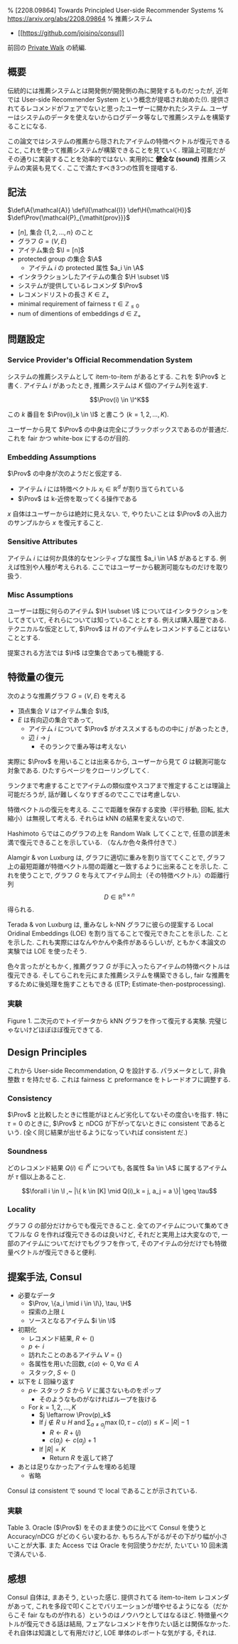 % [2208.09864] Towards Principled User-side Recommender Systems
% https://arxiv.org/abs/2208.09864
% 推薦システム

* [[https://github.com/joisino/consul]]

前回の [Private Walk](private-recommender) の続編.

## 概要

伝統的には推薦システムとは開発側が開発側の為に開発するものだったが,
近年では User-side Recommender System という概念が提唱され始めた(!).
提供されてるレコメンドがフェアでないと思ったユーザーに開かれたシステム.
ユーザーはシステムのデータを使えないからログデータ等なしで推薦システムを構築することになる.

この論文ではシステムの推薦から隠されたアイテムの特徴ベクトルが復元できること,
これを使って推薦システムが構築できることを見ていく.
理論上可能だがその通りに実装することを効率的ではない.
実用的に **健全な (sound)** 推薦システムの実装も見てく.
ここで満たすべき3つの性質を提唱する.

## 記法

$\def\A{\mathcal{A}} \def\I{\mathcal{I}} \def\H{\mathcal{H}}$
$\def\Prov{\mathcal{P}_{\mathit{prov}}}$

- $[n]$, 集合 $\{1,2,\ldots,n\}$ のこと
- グラフ $G = (V,E)$
- アイテム集合 $\I = [n]$
- protected group の集合 $\A$
    - アイテム $i$ の protected 属性 $a_i \in \A$
- インタラクションしたアイテムの集合 $\H \subset \I$
- システムが提供しているレコメンダ $\Prov$
- レコメンドリストの長さ $K \in \mathbb{Z}_+$
- minimal requirement of fairness $\tau \in \mathbb{Z}_{\leq 0}$
- num of dimentions of embeddings $d \in \mathbb{Z}_+$

## 問題設定

### Service Provider's Official Recommendation System

システムの推薦システムとして item-to-item があるとする.
これを $\Prov$ と書く.
アイテム $i$ があったとき, 推薦システムは $K$ 個のアイテム列を返す.

$$\Prov(i) \in \I^K$$

この $k$ 番目を $\Prov(i)_k \in \I$ と書こう ($k=1,2,\ldots,K)$.

ユーザーから見て $\Prov$ の中身は完全にブラックボックスであるのが普通だ.
これを fair かつ white-box にするのが目的.

### Embedding Assumptions

$\Prov$ の中身が次のようだと仮定する.

- アイテム $i$ には特徴ベクトル $x_i \in \mathbb{R}^d$ が割り当てられている
- $\Prov$ は k-近傍を取ってくる操作である

$x$ 自体はユーザーからは絶対に見えない.
で, やりたいことは $\Prov$ の入出力のサンプルから $x$ を復元すること.

### Sensitive Attributes

アイテム $i$ には何か具体的なセンシティブな属性 $a_i \in \A$ があるとする.
例えば性別や人種が考えられる.
ここではユーザーから観測可能なものだけを取り扱う.

### Misc Assumptions

ユーザーは既に何らのアイテム $\H \subset \I$ についてはインタラクションをしてきていて,
それらについては知っていることとする.
例えば購入履歴である.
テクニカルな仮定として, $\Prov$ は $H$ のアイテムをレコメンドすることはないこととする.

提案される方法では $\H$ は空集合であっても機能する.

## 特徴量の復元

次のような推薦グラフ $G = (V,E)$ を考える

- 頂点集合 $V$ はアイテム集合 $\I$,
- $E$ は有向辺の集合であって,
    - アイテム $i$ について $\Prov$ がオススメするものの中に $j$ があったとき,
    - 辺 $i \to j$
        - そのランクで重み等は考えない

実際に $\Prov$ を用いることは出来るから, ユーザーから見て $G$ は観測可能な対象である.
ひたすらページをクローリングしてく.

ランクまで考慮することでアイテムの類似度やスコアまで推定することは理論上可能だろうが,
話が難しくなりすぎるのでここでは考慮しない.

特徴ベクトルの復元を考える.
ここで距離を保存する変換（平行移動, 回転, 拡大縮小）は無視して考える.
それらは kNN の結果を変えないので.

Hashimoto らではこのグラフの上を Random Walk してくことで,
任意の誤差未満で復元できることを示している.
（なんか色々条件付きで.）

Alamgir & von Luxburg は,
グラフに適切に重みを割り当ててくことで,
グラフ上の最短距離が特徴ベクトル間の距離と一致するように出来ることを示した.
これを使うことで, グラフ $G$ を与えてアイテム同士（その特徴ベクトル）の距離行列
$$D \in \mathbb R^{n \times n}$$
得られる.

Terada & von Luxburg は,
重みなし k-NN グラフに彼らの提案する Local Oridinal Embeddings (LOE) を割り当てることで復元できたことを示した.
ことを示した.
これも実際にはなんやかんや条件があるらしいが, ともかく本論文の実験では LOE を使ったそう.

色々言ったがともかく,
推薦グラフ $G$ が手に入ったらアイテムの特徴ベクトルは復元できる.
そしてらこれを元にまた推薦システムを構築できるし,
fair な推薦をするために後処理を施すこともできる (ETP; Estimate-then-postprocessing).

### 実験

Figure 1.
二次元のでトイデータから kNN グラフを作って復元する実験.
完璧じゃないけどほぼほぼ復元できてる.

## Design Principles

これから User-side Recommendation, $Q$ を設計する.
パラメータとして, 非負整数 $\tau$ を持たせる.
これは fairness と preformance をトレードオフに調整する.

### Consistency

$\Prov$ と比較したときに性能がほとんど劣化してないその度合いを指す.
特に $\tau=0$ のときに, $\Prov$ と nDCG が下がってないときに consistent であるという.
(全く同じ結果が出せるようになっていれば consistent だ.)

### Soundness

どのレコメンド結果 $Q(i) \in I^K$ についても,
各属性 $a \in \A$ に属するアイテムが $\tau$ 個以上あること.

$$\forall i \in \I ,~ |\{ k \in [K] \mid Q(i)_k = j, a_j = a \}| \geq \tau$$

### Locality

グラフ $G$ の部分だけからでも復元できること.
全てのアイテムについて集めてきてフルな $G$ を作れば復元できるのは良いけど,
それだと実用上は大変なので, 一部のアイテムについてだけでもグラフを作って,
そのアイテムの分だけでも特徴量ベクトルが復元できると便利.

## 提案手法, Consul

- 必要なデータ
    - $\Prov, \{a_i \mid i \in \I\}, \tau, \H$
    - 探索の上限 $L$
    - ソースとなるアイテム $i \in \I$
- 初期化
    - レコメンド結果, $R \leftarrow ()$
    - $p \leftarrow i$
    - 訪れたことのあるアイテム $V = \{\}$
    - 各属性を用いた回数, $c(a) \leftarrow 0, \forall a \in A$
    - スタック,  $S \leftarrow ()$
- 以下を $L$ 回繰り返す
    - $p \leftarrow$ スタック $S$ から $V$ に属さないものをポップ
        - そのようなものがなければループを抜ける
    - For $k=1,2,\ldots,K$
        - $j \leftarrow \Prov(p)_k$
        - If $j \not\in R \cup H$ and $\sum_{a \ne a_j} \max(0,\tau-c(a))\leq K-|R|-1$
            - $R \leftarrow R + (j)$
            - $c(a_j) \leftarrow c(a_j) + 1$
        - If $|R| = K$
            - Return $R$ を返して終了
- あとは足りなかったアイテムを埋める処理
    - 省略

Consul は consistent で sound で local であることが示されている.

### 実験
Table 3.
Oracle ($\Prov$) をそのまま使うのに比べて Consul を使うと Accuracy/nDCG がどのくらい変わるか.
もちろん下がるがその下がり幅が小さいことが大事.
また Access では Oracle を何回使うかだが, たいてい 10 回未満で済んでいる.

## 感想

Consul 自体は, まあそう, といった感じ.
提供されてる item-to-item レコメンダがあって, これを多段で叩くことでバリエーションが増やせるようになる（だからこそ fair なものが作れる）というのはノウハウとしてはなるほど.
特徴量ベクトルが復元できる話は結局, フェアなレコメンドを作りたい話とは関係なかった.
それ自体は知識として有用だけど, LOE 単体のレポートな気がする, それは.
